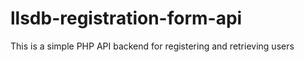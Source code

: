 # llsdb-registration-form-api
This is a simple PHP API backend for registering and retrieving users
